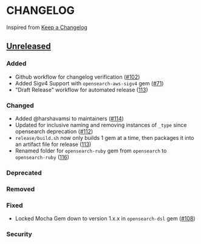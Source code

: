 
# CHANGELOG
Inspired from [Keep a Changelog](https://keepachangelog.com/en/1.0.0/)

## [Unreleased]
### Added
- Github workflow for changelog verification ([#102](https://github.com/opensearch-project/opensearch-ruby/pull/102))
- Added Sigv4 Support with `opensearch-aws-sigv4` gem ([#71](https://github.com/opensearch-project/opensearch-ruby/issues/71))
- "Draft Release" workflow for automated release ([113](https://github.com/opensearch-project/opensearch-ruby/issues/113))

### Changed
- Added @harshavamsi to maintainers ([#114](https://github.com/opensearch-project/opensearch-ruby/issues/114))
- Updated for inclusive naming and removing instances of `_type` since opensearch deprecation ([#112](https://github.com/opensearch-project/opensearch-ruby/issues/112))
- `release/build.sh` now only builds 1 gem at a time, then packages it into an artifact file for release ([113](https://github.com/opensearch-project/opensearch-ruby/issues/113))
- Renamed folder for `opensearch-ruby` gem from `opensearch` to `opensearch-ruby` ([116](https://github.com/opensearch-project/opensearch-ruby/issues/116))
### Deprecated

### Removed

### Fixed
- Locked Mocha Gem down to version 1.x.x in `opensearch-dsl` gem ([#108](https://github.com/opensearch-project/opensearch-ruby/pull/108))
 
### Security


[Unreleased]: https://github.com/opensearch-project/opensearch-ruby/compare/2.0...HEAD
